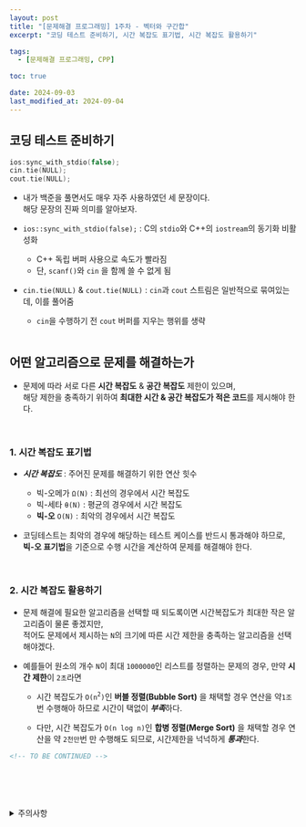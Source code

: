 ```yaml
---
layout: post
title: "[문제해결 프로그래밍] 1주차 - 벡터와 구간합"
excerpt: "코딩 테스트 준비하기, 시간 복잡도 표기법, 시간 복잡도 활용하기"

tags:
  - [문제해결 프로그래밍, CPP]

toc: true

date: 2024-09-03
last_modified_at: 2024-09-04
---
```

## 코딩 테스트 준비하기

```c++
ios:sync_with_stdio(false);
cin.tie(NULL);
cout.tie(NULL);
```

- 내가 백준을 풀면서도 매우 자주 사용하였던 세 문장이다.  
해당 문장의 진짜 의미를 알아보자.  

- `ios::sync_with_stdio(false);` : C의 `stdio`와 C++의 `iostream`의 동기화 비활성화  

  - C++ 독립 버퍼 사용으로 속도가 빨라짐
  - 단, `scanf()`와 `cin` 을 함께 쓸 수 없게 됨

- `cin.tie(NULL)` & `cout.tie(NULL)` : `cin`과 `cout` 스트림은 일반적으로 묶여있는데, 이를 풀어줌

  - `cin`을 수행하기 전 `cout` 버퍼를 지우는 행위를 생략  

  <br>

## 어떤 알고리즘으로 문제를 해결하는가
- 문제에 따라 서로 다른 **시간 복잡도** & **공간 복잡도** 제한이 있으며,  
해당 제한을 충족하기 위하여 **최대한 시간 & 공간 복잡도가 적은 코드**를 제시해야 한다.  

<br>

### 1. 시간 복잡도 표기법
- ***시간 복잡도*** : 주어진 문제를 해결하기 위한 연산 힛수

  - 빅-오메가 `Ω(N)` : 최선의 경우에서 시간 복잡도
  - 빅-세타 `θ(N)` : 평균의 경우에서 시간 복잡도
  - **빅-오** `O(N)` : 최악의 경우에서 시간 복잡도  

- 코딩테스트는 최악의 경우에 해당하는 테스트 케이스를 반드시 통과해야 하므로,  
**빅-오 표기법**을 기준으로 수행 시간을 계산하여 문제를 해결해야 한다.  

<br>

### 2. 시간 복잡도 활용하기
- 문제 해결에 필요한 알고리즘을 선택할 때 되도록이면 시간복잡도가 최대한 작은 알고리즘이 물론 좋겠지만,  
적어도 문제에서 제시하는 `N`의 크기에 따른 시간 제한을 충족하는 알고리즘을 선택해야겠다.  

- 예를들어 원소의 개수 `N`이 최대 `1000000`인 리스트를 정렬하는 문제의 경우, 만약 **시간 제한**이 `2초`라면  

  - 시간 복잡도가 `O(n`<sup>`2`</sup>`)`인 **버블 정렬(Bubble Sort)** 을 채택할 경우 연산을 약`1조`번 수행해아 하므로 시간이 택없이 ***부족***하다.  

  - 다만, 시간 복잡도가 `O(n log n)`인 **합병 정렬(Merge Sort)** 을 채택할 경우 연산을 약 `2천만`번 만 수행해도 되므로, 시간제한을 넉넉하게 ***통과***한다.  

```html
<!-- TO BE CONTINUED -->
```

<br>
<br>
<br>
<br>
<details>
<summary>주의사항</summary>
<div markdown="1">

이 포스팅은 강원대학교 이다영 교수님의 문제해결 프로그래밍 수업을 들으며 내용을 정리 한 것입니다.  
수업 내용에 대한 저작권은 교수님께 있으니,  
다른 곳으로의 무분별한 내용 복사를 자제해 주세요.

</div>
</details>